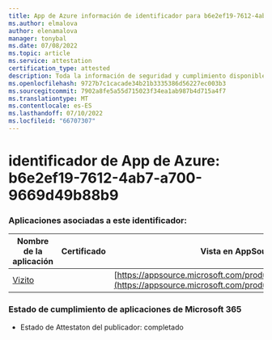 ```yaml
---
title: App de Azure información de identificador para b6e2ef19-7612-4ab7-a700-9669d49b88b9
ms.author: elmalova
author: elenamalova
manager: tonybal
ms.date: 07/08/2022
ms.topic: article
ms.service: attestation
certification_type: attested
description: Toda la información de seguridad y cumplimiento disponible para b6e2ef19-7612-4ab7-a700-9669d49b88b9.
ms.openlocfilehash: 9727b7c1cacade34b21b3335386d56227ec003b3
ms.sourcegitcommit: 7902a8fe5a55d715023f34ea1ab987b4d715a4f7
ms.translationtype: MT
ms.contentlocale: es-ES
ms.lasthandoff: 07/10/2022
ms.locfileid: "66707307"
---
```

# <a name="azure-app-id-b6e2ef19-7612-4ab7-a700-9669d49b88b9"></a>identificador de App de Azure: b6e2ef19-7612-4ab7-a700-9669d49b88b9


### <a name="apps-associated-with-this-id"></a>Aplicaciones asociadas a este identificador:
| **Nombre de la aplicación** | **Certificado** | **Vista en AppSource** |
|--------------|---------------|-----------------------|
| [Vizito](../forward/WA200003170.md) |  | [https://appsource.microsoft.com/product/office/WA200003170](https://appsource.microsoft.com/product/office/WA200003170) |

### <a name="microsoft-365-app-compliance-status"></a>Estado de cumplimiento de aplicaciones de Microsoft 365
- Estado de Attestaton del publicador: completado
